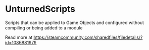 # UnturnedScripts
Scripts that can be applied to Game Objects and configured without compiling or being added to a module

Read more at https://steamcommunity.com/sharedfiles/filedetails/?id=1086881979
